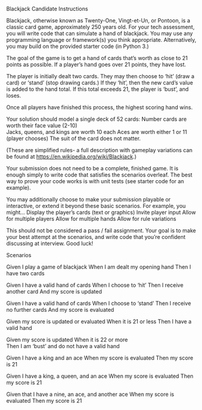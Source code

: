Blackjack Candidate Instructions 
 
Blackjack, otherwise known as Twenty-One, Vingt-et-Un, or Pontoon, is a classic card game, approximately 250 years old. For your tech assessment, you will write code that can simulate a hand of blackjack. You may use any programming language or framework(s) you think appropriate. Alternatively, you may build on the provided starter code (in Python 3.)  
 
The goal of the game is to get a hand of cards that’s worth as close to 21 points as possible. If a player’s hand goes over 21 points, they have lost.  
 
The player is initially dealt two cards. They may then choose to ‘hit’ (draw a card) or ‘stand’ (stop drawing cards.) If they ‘hit’, then the new card’s value is added to the hand total. If this total exceeds 21, the player is ‘bust’, and loses.  
 
Once all players have finished this process, the highest scoring hand wins.  
 
Your solution should model a single deck of 52 cards: 
Number cards are worth their face value (2-10)  
Jacks, queens, and kings are worth 10 each 
Aces are worth either 1 or 11 (player chooses) 
The suit of the card does not matter. 
 
(These are simplified rules- a full description with gameplay variations can be found at https://en.wikipedia.org/wiki/Blackjack.) 
 
Your submission does not need to be a complete, finished game. It is enough simply to write code that satisfies the scenarios overleaf. The best way to prove your code works is with unit tests (see starter code for an example). 
 
You may additionally choose to make your submission playable or interactive, or extend it beyond these basic scenarios. For example, you might… 
Display the player’s cards (text or graphics) 
Invite player input 
Allow for multiple players 
Allow for multiple hands 
Allow for rule variations 
 
This should not be considered a pass / fail assignment. Your goal is to make your best attempt at the scenarios, and write code that you’re confident discussing at interview. Good luck! 
 
Scenarios 
 
Given I play a game of blackjack 
When I am dealt my opening hand 
Then I have two cards 
 
Given I have a valid hand of cards 
When I choose to ‘hit’ 
Then I receive another card 
And my score is updated 
 
Given I have a valid hand of cards 
When I choose to ‘stand’ 
Then I receive no further cards 
And my score is evaluated 
 
Given my score is updated or evaluated 
When it is 21 or less 
Then I have a valid hand 
 
Given my score is updated 
When it is 22 or more  
Then I am ‘bust’ and do not have a valid hand 
 
Given I have a king and an ace 
When my score is evaluated 
Then my score is 21 
 
Given I have a king, a queen, and an ace 
When my score is evaluated 
Then my score is 21 
 
Given that I have a nine, an ace, and another ace 
When my score is evaluated 
Then my score is 21	
 

